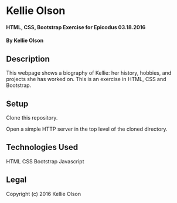 # Kellie Olson

#### HTML, CSS, Bootstrap Exercise for Epicodus 03.18.2016

#### By Kellie Olson

## Description

This webpage shows a biography of Kellie: her history, hobbies, and projects she has worked on. This is an exercise in HTML, CSS and Bootstrap.

## Setup

Clone this repository.

Open a simple HTTP server in the top level of the cloned directory.

## Technologies Used

HTML
CSS
Bootstrap
Javascript

## Legal

Copyright (c) 2016 Kellie Olson
